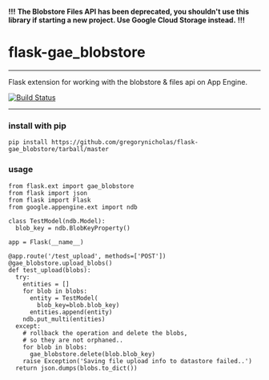 **!!!**
**The Blobstore Files API has been deprecated, you shouldn't use this library if starting a new project. Use Google Cloud Storage instead.**
**!!!**
# flask-gae_blobstore

--------------

Flask extension for working with the blobstore & files api on App Engine.

[![Build Status](https://secure.travis-ci.org/gregorynicholas/flask-gae_blobstore.png?branch=master)](https://travis-ci.org/gregorynicholas/flask-gae_blobstore)

----

### install with pip
`pip install https://github.com/gregorynicholas/flask-gae_blobstore/tarball/master`

### usage

    from flask.ext import gae_blobstore
    from flask import json
    from flask import Flask
    from google.appengine.ext import ndb

    class TestModel(ndb.Model):
      blob_key = ndb.BlobKeyProperty()

    app = Flask(__name__)

    @app.route('/test_upload', methods=['POST'])
    @gae_blobstore.upload_blobs()
    def test_upload(blobs):
      try:
        entities = []
        for blob in blobs:
          entity = TestModel(
            blob_key=blob.blob_key)
          entities.append(entity)
        ndb.put_multi(entities)
      except:
        # rollback the operation and delete the blobs,
        # so they are not orphaned..
        for blob in blobs:
          gae_blobstore.delete(blob.blob_key)
        raise Exception('Saving file upload info to datastore failed..')
      return json.dumps(blobs.to_dict())


